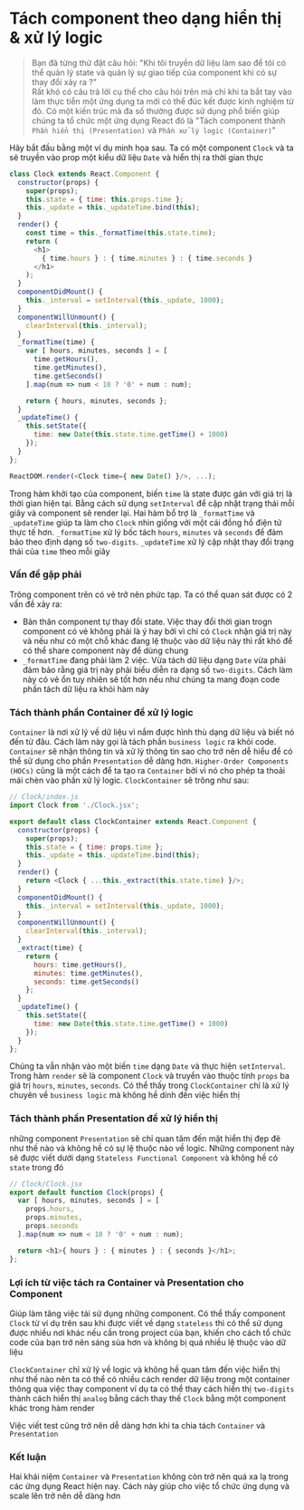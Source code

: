 # Tách component theo dạng hiển thị & xử lý logic
>Bạn đã từng thử đặt câu hỏi: "Khi tôi truyền dữ liệu làm sao để tôi có thể quản lý state và quản lý sự giao tiếp của component khi có sự thay đổi xảy ra ?"  
>Rất khó có câu trả lời cụ thể cho câu hỏi trên mà chỉ khi ta bắt tay vào làm thực tiễn một ứng dụng ta mới có thể đúc kết được kinh nghiệm từ đó. Có một kiến trúc mà đa số thường được sử dụng phổ biến giúp chúng ta tổ chức một ứng dụng React đó là "Tách component thành `Phần hiển thị (Presentation)` và `Phần xử lý logic (Container)`"

Hãy bắt đầu bằng một ví dụ minh họa sau. Ta có một component `Clock` và ta sẽ truyền vào prop một kiểu dữ liệu `Date` và hiển thị ra thời gian thực

```javascript
class Clock extends React.Component {
  constructor(props) {
    super(props);
    this.state = { time: this.props.time };
    this._update = this._updateTime.bind(this);
  }
  render() {
    const time = this._formatTime(this.state.time);
    return (
      <h1>
        { time.hours } : { time.minutes } : { time.seconds }
      </h1>
    );
  }
  componentDidMount() {
    this._interval = setInterval(this._update, 1000);
  }
  componentWillUnmount() {
    clearInterval(this._interval);
  }
  _formatTime(time) {
    var [ hours, minutes, seconds ] = [
      time.getHours(),
      time.getMinutes(),
      time.getSeconds()
    ].map(num => num < 10 ? '0' + num : num);

    return { hours, minutes, seconds };
  }
  _updateTime() {
    this.setState({
      time: new Date(this.state.time.getTime() + 1000)
    });
  }
};

ReactDOM.render(<Clock time={ new Date() }/>, ...);
```

Trong hàm khởi tạo của component, biến `time` là state được gán với giá trị là thời gian hiện tại. Bằng cách sử dụng `setInterval` để cập nhật trạng thái mỗi giây và component sẽ render lại. Hai hàm bổ trợ là `_formatTime` và `_updateTime` giúp ta làm cho `Clock` nhìn giống với một cái đồng hồ điện tử thực tế hơn. `_formatTime` xử lý bốc tách `hours`, `minutes` và `seconds` để đảm bảo theo định dạng số `two-digits`. `_updateTime` xử lý cập nhật thay đổi trạng thái của `time` theo mỗi giây

### Vấn đề gặp phải

Trông component trên có vẻ trở nên phức tạp. Ta có thể quan sát được có 2 vấn đề xảy ra:
- Bản thân component tự thay đổi state. Việc thay đổi thời gian trogn component có vẻ không phải là ý hay bởi vì chỉ có `Clock` nhận giá trị này và nếu như có một chỗ khác đang lệ thuộc vào dữ liệu này thì rất khó để có thể share component này để dùng chung
- `_formatTime` đang phải làm 2 việc. Vừa tách dữ liệu dạng `Date` vừa phải đảm bảo rằng giá trị này phải biểu diễn ra dạng số `two-digits`. Cách làm này có vẻ ổn tuy nhiên sẽ tốt hơn nếu như chúng ta mang đoạn code phần tách dữ liệu ra khỏi hàm này

### Tách thành phần Container để xử lý logic

`Container` là nơi xử lý về dữ liệu vì nắm được hình thù dạng dữ liệu và biết nó đến từ đâu. Cách làm này gọi là tách phần `business logic` ra khỏi code. `Container` sẽ nhận thông tin và xử lý thông tin sao cho trở nên dễ hiểu để có thể sử dụng cho phần `Presentation` dễ dàng hơn. `Higher-Order Components (HOCs)` cũng là một cách để ta tạo ra `Container` bởi vì nó cho phép ta thoải mái chèn vào phần xử lý logic. `ClockContainer` sẽ trông như sau:

```javascript
// Clock/index.js
import Clock from './Clock.jsx';

export default class ClockContainer extends React.Component {
  constructor(props) {
    super(props);
    this.state = { time: props.time };
    this._update = this._updateTime.bind(this);
  }
  render() {
    return <Clock { ...this._extract(this.state.time) }/>;
  }
  componentDidMount() {
    this._interval = setInterval(this._update, 1000);
  }
  componentWillUnmount() {
    clearInterval(this._interval);
  }
  _extract(time) {
    return {
      hours: time.getHours(),
      minutes: time.getMinutes(),
      seconds: time.getSeconds()
    };
  }
  _updateTime() {
    this.setState({
      time: new Date(this.state.time.getTime() + 1000)
    });
  }
};
```

Chúng ta vẫn nhận vào một biến `time` dạng `Date` và thực hiện `setInterval`. Trong hàm `render` sẽ là component `Clock` và truyền vào thuộc tính `props` ba giá trị `hours`, `minutes`, `seconds`. Có thể thấy trong `ClockContainer` chỉ là xử lý chuyên về `business logic` mà không hề dính đến việc hiển thị

### Tách thành phần Presentation để xử lý hiển thị

những component `Presentation` sẽ chỉ quan tâm đến mặt hiển thị đẹp đẽ như thế nào và không hề có sự lệ thuộc nào về logic. Những component này sẽ được viết dưới dạng `Stateless Functional Component` và không hề có `state` trong đó

```javascript
// Clock/Clock.jsx
export default function Clock(props) {
  var [ hours, minutes, seconds ] = [
    props.hours,
    props.minutes,
    props.seconds
  ].map(num => num < 10 ? '0' + num : num);

  return <h1>{ hours } : { minutes } : { seconds }</h1>;
};
```

### Lợi ích từ việc tách ra Container và Presentation cho Component

Giúp làm tăng việc tái sử dụng những component. Có thể thấy component `Clock` từ ví dụ trên sau khi được viết về dạng `stateless` thì có thể sử dụng được nhiều nơi khác nếu cần trong project của bạn, khiến cho cách tổ chức code của bạn trở nên sáng sủa hơn và không bị quá nhiều lệ thuộc vào dữ liệu

`ClockContainer` chỉ xử lý về logic và không hề quan tâm đến việc hiển thị như thế nào nên ta có thể có nhiều cách render dữ liệu trong một container thông qua việc thay component ví dụ ta có thể thay cách hiển thị `two-digits` thành cách hiển thị `analog` bằng cách thay thế `Clock` bằng một component khác trong hàm render

Việc viết test cũng trở nên dễ dàng hơn khi ta chia tách `Container` và `Presentation`

### Kết luận
Hai khái niệm `Container` và `Presentation` không còn trở nên quá xa lạ trong các ứng dụng React hiện nay. Cách này giúp cho việc tổ chức ứng dụng và scale lên trở nên dễ dàng hơn
